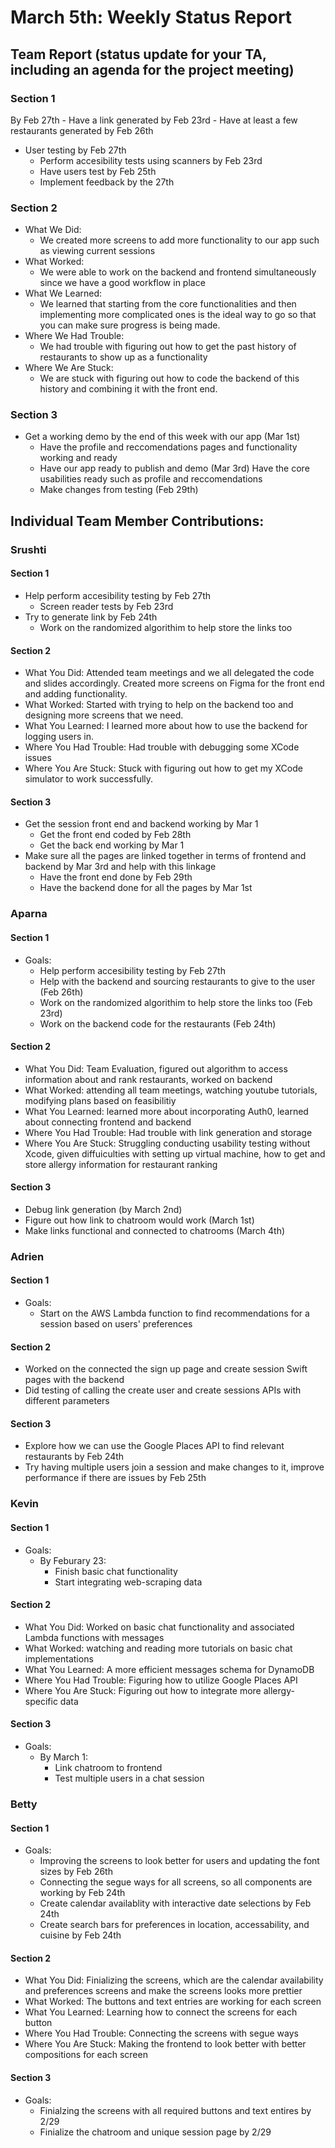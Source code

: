 # March 5th: Weekly Status Report

## Team Report (status update for your TA, including an agenda for the project meeting)
### Section 1 
 By Feb 27th
    - Have a link generated by Feb 23rd
    - Have at least a few restaurants generated by Feb 26th
- User testing by Feb 27th 
  - Perform accesibility tests using scanners by Feb 23rd
  - Have users test by Feb 25th 
   - Implement feedback by the 27th
### Section 2
- What We Did: 
  - We created more screens to add more functionality to our app such as viewing current sessions
- What Worked:
  - We were able to work on the backend and frontend simultaneously since we have a good workflow in place
- What We Learned:
  - We learned that starting from the core functionalities and then implementing more complicated ones is the ideal way to go so that you can make sure progress is being made. 
- Where We Had Trouble:
  -  We had trouble with figuring out how to get the past history of restaurants to show up as a functionality
- Where We Are Stuck:
  - We are stuck with figuring out how to code the backend of this history and combining it with the front end. 
### Section 3
- Get a working demo by the end of this week with our app (Mar 1st)
    - Have the profile and reccomendations pages and functionality working and ready
  - Have our app ready to publish and demo (Mar 3rd)
     Have the core usabilities ready such as profile and reccomendations 
  - Make changes from testing (Feb 29th)
    
## Individual Team Member Contributions:

### Srushti
#### Section 1 
- Help perform accesibility testing by Feb 27th
  - Screen reader tests by Feb 23rd
- Try to generate link by Feb 24th 
  - Work on the randomized algorithim to help store the links too 
#### Section 2
- What You Did: Attended team meetings and we all delegated the code and slides accordingly. Created more screens on Figma for the front end and adding functionality. 
- What Worked: Started with trying to help on the backend too and designing more screens that we need. 
- What You Learned: I learned more about how to use the backend for logging users in.
- Where You Had Trouble: Had trouble with debugging some XCode issues 
- Where You Are Stuck: Stuck with figuring out how to get my XCode simulator to work successfully.
#### Section 3
- Get the session front end and backend working by Mar 1
    - Get the front end coded by Feb 28th
    - Get the back end working by Mar 1
- Make sure all the pages are linked together in terms of frontend and backend by Mar 3rd and help with this linkage
    -  Have the front end done by Feb 29th
    -  Have the backend done for all the pages by Mar 1st



### Aparna
#### Section 1 
- Goals:
  - Help perform accesibility testing by Feb 27th
  -  Help with the backend and sourcing restaurants to give to the user (Feb 26th)
  -  Work on the randomized algorithim to help store the links too (Feb 23rd)
  -  Work on the backend code for the restaurants (Feb 24th)
#### Section 2
- What You Did: Team Evaluation, figured out algorithm to access information about and rank restaurants, worked on backend
- What Worked: attending all team meetings, watching youtube tutorials, modifying plans based on feasibilitiy
- What You Learned: learned more about incorporating Auth0, learned about connecting frontend and backend
- Where You Had Trouble: Had trouble with link generation and storage
- Where You Are Stuck: Struggling conducting usability testing without Xcode, given diffuiculties with setting up virtual machine, how to get and store allergy information for restaurant ranking
#### Section 3
- Debug link generation (by March 2nd)
- Figure out how link to chatroom would work (March 1st)
- Make links functional and connected to chatrooms (March 4th)

  
### Adrien
#### Section 1 
- Goals: 
  - Start on the AWS Lambda function to find recommendations for a session based on users' preferences
#### Section 2
- Worked on the connected the sign up page and create session Swift pages with the backend
- Did testing of calling the create user and create sessions APIs with different parameters 
#### Section 3
- Explore how we can use the Google Places API to find relevant restaurants by Feb 24th
- Try having multiple users join a session and make changes to it, improve performance if there are issues by Feb 25th
 
### Kevin
#### Section 1 
- Goals:
  - By Feburary 23:
    - Finish basic chat functionality
    - Start integrating web-scraping data
#### Section 2
- What You Did: Worked on basic chat functionality and associated Lambda functions with messages
- What Worked: watching and reading more tutorials on basic chat implementations
- What You Learned: A more efficient messages schema for DynamoDB
- Where You Had Trouble: Figuring how to utilize Google Places API
- Where You Are Stuck: Figuring out how to integrate more allergy-specific data
#### Section 3
- Goals:
  - By March 1:
    - Link chatroom to frontend
    - Test multiple users in a chat session
   
### Betty
#### Section 1 
- Goals:
  - Improving the screens to look better for users and updating the font sizes by Feb 26th
  - Connecting the segue ways for all screens, so all components are working by Feb 24th
  - Create calendar availablity with interactive date selections by Feb 24th 
  - Create search bars for preferences in location, accessability, and cuisine by Feb 24th
   
#### Section 2
- What You Did: Finializing the screens, which are the calendar availability and preferences screens and make the screens looks more prettier
- What Worked: The buttons and text entries are working for each screen
- What You Learned: Learning how to connect the screens for each button
- Where You Had Trouble: Connecting the screens with segue ways
- Where You Are Stuck: Making the frontend to look better with better compositions for each screen

#### Section 3
- Goals:
  - Finialzing the screens with all required buttons and text entires by 2/29
  - Finialize the chatroom and unique session page by 2/29
